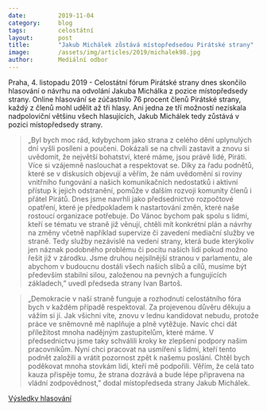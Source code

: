 ```yaml
---
date:         2019-11-04
category:     blog
tags:         celostátní
layout:       post
title:        "Jakub Michálek zůstává místopředsedou Pirátské strany"
image:        /assets/img/articles/2019/michalek98.jpg
author:       Mediální odbor
---
```



Praha, 4. listopadu 2019 - Celostátní fórum Pirátské strany dnes skončilo hlasování o návrhu na odvolání Jakuba Michálka z pozice místopředsedy strany. Online hlasování se zúčastnilo 76 procent členů Pirátské strany, každý z členů mohl udělit až tři hlasy. Ani jedna ze tří možností nezískala nadpoloviční většinu všech hlasujících, Jakub Michálek tedy zůstává v pozici místopředsedy strany.

> „Byl bych moc rád, kdybychom jako strana z celého dění uplynulých dní vyšli posíleni a poučeni. Dokázali se na chvíli zastavit a znovu si uvědomit, že největší bohatství, které máme, jsou právě lidé, Piráti. Více si vzájemně naslouchat a respektovat se. Díky za řadu podnětů, které se v diskusích objevují a věřím, že nám uvědomění si roviny vnitřního fungování a našich komunikačních nedostatků i aktivní přístup k jejich odstranění, pomůže v dalším rozvoji komunity členů i přátel Pirátů. Dnes jsme navrhli jako předsednictvo rozpočtové opatření, které je předpokladem k nastartování změn, které naše rostoucí organizace potřebuje. Do Vánoc bychom pak spolu s lidmi, kteří se tématu ve straně již věnují, chtěli mít konkrétní plán a návrhy na změny včetně například supervize či zavedení mediační služby ve straně. Tedy služby nezávislé na vedení strany, která bude kterýkoliv jen náznak podobného problému či pocitu našich lidí pokud možno řešit již v zárodku. Jsme druhou nejsilnější stranou v parlamentu, ale abychom v budoucnu dostáli všech našich slibů a cílů, musíme být především stabilní silou, založenou na pevných a fungujících základech,” uvedl předseda strany Ivan Bartoš.

> „Demokracie v naší straně funguje a rozhodnutí celostátního fóra bych v každém případě respektoval. Za projevenou důvěru děkuju a vážím si jí. Jak všichni víte, znovu v lednu kandidovat nebudu, protože práce ve sněmovně mě naplňuje a plně vytěžuje. Navíc chci dát příležitost mnoha nadějným zastupitelům, které máme. V předsednictvu jsme taky schválili kroky ke zlepšení podpory našim pracovníkům. Nyní chci pracovat na usmíření s lidmi, kteří tento podnět založili a vrátit pozornost zpět k našemu poslání. Chtěl bych poděkovat mnoha stovkám lidí, kteří mě podpořili. Věřím, že celá tato kauza přispěje tomu, že strana dozrává a bude lépe připravena na vládní zodpovědnost,” dodal místopředseda strany Jakub Michálek.



[Výsledky hlasování](https://helios.pirati.cz/helios/elections/ecbe2072-fa31-11e9-bf56-00000a2a0114/view)
